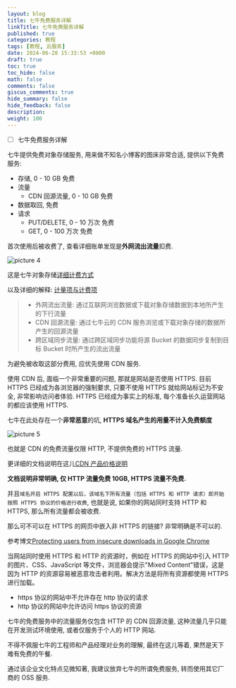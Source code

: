 ```yaml
---
layout: blog
title: 七牛免费服务详解
linkTitle: 七牛免费服务详解
published: true
categories: 教程
tags: [教程, 云服务]
date: 2024-06-28 15:33:53 +0800
draft: true
toc: true
toc_hide: false
math: false
comments: false
giscus_comments: true
hide_summary: false
hide_feedback: false
description: 
weight: 100
---
```


- [ ] 七牛免费服务详解

七牛提供免费对象存储服务, 用来做不知名小博客的图床非常合适, 提供以下免费服务:

- 存储, 0 - 10 GB 免费
- 流量
  - CDN 回源流量, 0 - 10 GB 免费
- 数据取回, 免费
- 请求
  - PUT/DELETE, 0 - 10 万次 免费
  - GET, 0 - 100 万次 免费

首次使用后被收费了, 查看详细账单发现是**外网流出流量**扣费.

![picture 4](https://s2.loli.net/2023/05/06/eIQwtqmz2osb3KX.png)  

这是七牛对象存储[详细计费方式](https://www.qiniu.com/prices/kodo)

以及详细的解释: [计量项与计费项](https://developer.qiniu.com/kodo/6379/metering-and-billing)

> - 外网流出流量: 通过互联网浏览数据或下载对象存储数据到本地所产生的下行流量
> - CDN 回源流量: 通过七牛云的 CDN 服务浏览或下载对象存储的数据所产生的回源流量
> - 跨区域同步流量: 通过跨区域同步功能将源 Bucket 的数据同步复制到目标 Bucket 时所产生的流出流量

为避免被收取这部分费用, 应优先使用 CDN 服务.

使用 CDN 后, 面临一个非常重要的问题, 那就是网站是否使用 HTTPS. 目前 HTTPS 已经成为各浏览器的强制要求, 只要不使用 HTTPS 就给网站标记为不安全, 非常影响访问者体验. HTTPS 已经成为事实上的标准, 每个准备长久运营网站的都应该使用 HTTPS.

七牛在此处存在一个**非常恶意**的坑, **HTTPS 域名产生的用量不计入免费额度**

![picture 5](https://s2.loli.net/2023/05/06/e8jEXmquzYhgnFL.png)  

也就是 CDN 的免费流量仅限 HTTP, 不提供免费的 HTTPS 流量.

更详细的文档说明在这儿[CDN 产品价格说明](https://developer.qiniu.com/fusion/6843/cdn-product-pricing)

**文档说明非常明确, 仅 HTTP 流量免费 10GB, HTTPS 流量不免费.**

并且`域名开启 HTTPS 配置以后，该域名下所有流量（包括 HTTPS 和 HTTP 请求）即开始按照 HTTPS 协议的价格进行收费`, 也就是说, 如果你的网站同时支持 HTTP 和 HTTPS, 那么所有流量都会被收费.

那么可不可以在 HTTPS 的网页中嵌入非 HTTPS 的链接? 非常明确是不可以的.

参考博文[Protecting users from insecure downloads in Google Chrome](https://blog.chromium.org/2020/02/protecting-users-from-insecure.html)

当网站同时使用 HTTPS 和 HTTP 的资源时，例如在 HTTPS 的网站中引入 HTTP 的图片、CSS、JavaScript 等文件，浏览器会提示"Mixed Content"错误，这是因为 HTTP 的资源容易被恶意攻击者利用。解决方法是将所有资源都使用 HTTPS 进行加载。

- https 协议的网站中不允许存在 http 协议的请求
- http 协议的网站中允许访问 https 协议的资源

七牛的免费服务中的流量服务仅包含 HTTP 的 CDN 回源流量, 这种流量几乎只能在开发测试环境使用, 或者仅服务于个人的 HTTP 网站.

不得不佩服七牛的工程师和产品经理对业务的理解, 最终在这儿等着, 果然是天下难有免费的午餐.

通过该企业文化特点见微知著, 我建议放弃七牛的所谓免费服务, 转而使用其它厂商的 OSS 服务.